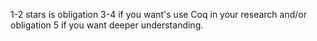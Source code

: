 1-2 stars is obligation
3-4 if you want's use Coq in your research and/or obligation
5 if you want deeper understanding.